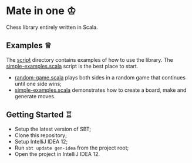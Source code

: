 Mate in one ♔
=============

Chess library entirely written in Scala.

Examples ♕
----------

The [script](script) directory contains examples of how to use the library. The [simple-examples.scala](script/simple-examples.scala) script is the best place to start.

* [random-game.scala](script/random-game.scala) plays both sides in a random game that continues until one side wins;
* [simple-examples.scala](script/simple-examples.scala) demonstrates how to create a board, make and generate moves.

Getting Started ♖
-----------------

* Setup the latest version of SBT;
* Clone this repository;
* Setup IntelliJ IDEA 12;
* Run `sbt update gen-idea` from the project root;
* Open the project in IntelliJ IDEA 12.
